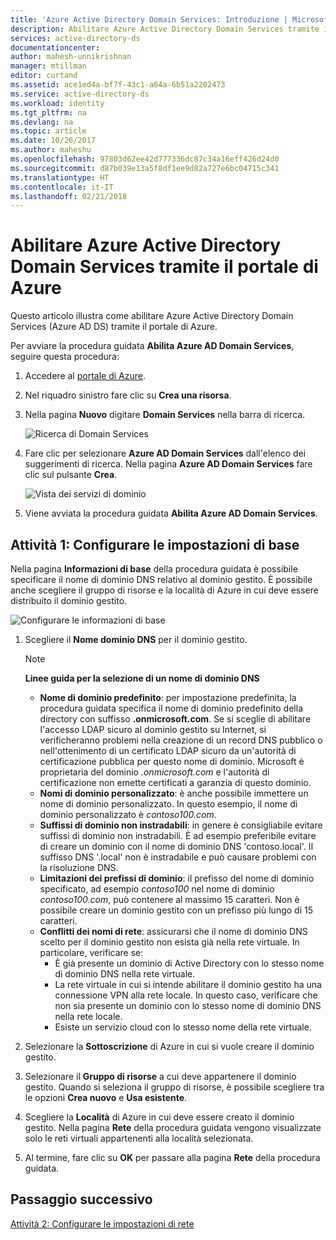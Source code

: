 ```yaml
---
title: 'Azure Active Directory Domain Services: Introduzione | Microsoft Docs'
description: Abilitare Azure Active Directory Domain Services tramite il portale di Azure
services: active-directory-ds
documentationcenter: 
author: mahesh-unnikrishnan
manager: mtillman
editor: curtand
ms.assetid: ace1ed4a-bf7f-43c1-a64a-6b51a2202473
ms.service: active-directory-ds
ms.workload: identity
ms.tgt_pltfrm: na
ms.devlang: na
ms.topic: article
ms.date: 10/26/2017
ms.author: maheshu
ms.openlocfilehash: 97803d62ee42d777336dc87c34a16eff426d24d0
ms.sourcegitcommit: d87b039e13a5f8df1ee9d82a727e6bc04715c341
ms.translationtype: HT
ms.contentlocale: it-IT
ms.lasthandoff: 02/21/2018
---
```

# <a name="enable-azure-active-directory-domain-services-using-the-azure-portal"></a>Abilitare Azure Active Directory Domain Services tramite il portale di Azure
Questo articolo illustra come abilitare Azure Active Directory Domain Services (Azure AD DS) tramite il portale di Azure.

Per avviare la procedura guidata **Abilita Azure AD Domain Services**, seguire questa procedura:

1. Accedere al [portale di Azure](https://portal.azure.com).
2. Nel riquadro sinistro fare clic su **Crea una risorsa**.
3. Nella pagina **Nuovo** digitare **Domain Services** nella barra di ricerca.

    ![Ricerca di Domain Services](./media/getting-started/search-domain-services.png)

4. Fare clic per selezionare **Azure AD Domain Services** dall'elenco dei suggerimenti di ricerca. Nella pagina **Azure AD Domain Services** fare clic sul pulsante **Crea**.

    ![Vista dei servizi di dominio](./media/getting-started/domain-services-blade.png)

5. Viene avviata la procedura guidata **Abilita Azure AD Domain Services**.


## <a name="task-1-configure-basic-settings"></a>Attività 1: Configurare le impostazioni di base
Nella pagina **Informazioni di base** della procedura guidata è possibile specificare il nome di dominio DNS relativo al dominio gestito. È possibile anche scegliere il gruppo di risorse e la località di Azure in cui deve essere distribuito il dominio gestito.

![Configurare le informazioni di base](./media/getting-started/domain-services-blade-basics.png)

1. Scegliere il **Nome dominio DNS** per il dominio gestito.

   > [!NOTE]
   > **Linee guida per la selezione di un nome di dominio DNS**
   > * **Nome di dominio predefinito**: per impostazione predefinita, la procedura guidata specifica il nome di dominio predefinito della directory con suffisso **.onmicrosoft.com**. Se si sceglie di abilitare l'accesso LDAP sicuro al dominio gestito su Internet, si verificheranno problemi nella creazione di un record DNS pubblico o nell'ottenimento di un certificato LDAP sicuro da un'autorità di certificazione pubblica per questo nome di dominio. Microsoft è proprietaria del dominio *.onmicrosoft.com* e l'autorità di certificazione non emette certificati a garanzia di questo dominio.
   * **Nomi di dominio personalizzato**: è anche possibile immettere un nome di dominio personalizzato. In questo esempio, il nome di dominio personalizzato è *contoso100.com*.
   * **Suffissi di dominio non instradabili**: in genere è consigliabile evitare suffissi di dominio non instradabili. È ad esempio preferibile evitare di creare un dominio con il nome di dominio DNS 'contoso.local'. Il suffisso DNS '.local' non è instradabile e può causare problemi con la risoluzione DNS.
   * **Limitazioni dei prefissi di dominio**: il prefisso del nome di dominio specificato, ad esempio *contoso100* nel nome di dominio *contoso100.com*, può contenere al massimo 15 caratteri. Non è possibile creare un dominio gestito con un prefisso più lungo di 15 caratteri.
   * **Conflitti dei nomi di rete**: assicurarsi che il nome di dominio DNS scelto per il dominio gestito non esista già nella rete virtuale. In particolare, verificare se:
       * È già presente un dominio di Active Directory con lo stesso nome di dominio DNS nella rete virtuale.
       * La rete virtuale in cui si intende abilitare il dominio gestito ha una connessione VPN alla rete locale. In questo caso, verificare che non sia presente un dominio con lo stesso nome di dominio DNS nella rete locale.
       * Esiste un servizio cloud con lo stesso nome della rete virtuale.
    >

2. Selezionare la **Sottoscrizione** di Azure in cui si vuole creare il dominio gestito.

3. Selezionare il **Gruppo di risorse** a cui deve appartenere il dominio gestito. Quando si seleziona il gruppo di risorse, è possibile scegliere tra le opzioni **Crea nuovo** e **Usa esistente**.

4. Scegliere la **Località** di Azure in cui deve essere creato il dominio gestito. Nella pagina **Rete** della procedura guidata vengono visualizzate solo le reti virtuali appartenenti alla località selezionata.

5. Al termine, fare clic su **OK** per passare alla pagina **Rete** della procedura guidata.


## <a name="next-step"></a>Passaggio successivo
[Attività 2: Configurare le impostazioni di rete](active-directory-ds-getting-started-network.md)
